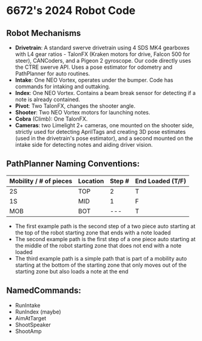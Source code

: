 # 6672's 2024 Robot Code

## Robot Mechanisms
* **Drivetrain**: A standard swerve drivetrain using 4 SDS MK4 gearboxes with L4 gear ratios - TalonFX (Kraken motors for drive, Falcon 500 for steer), CANCoders, and a Pigeon 2 gyroscope. Our code directly uses the CTRE swerve API. Uses a pose estimator for odometry and PathPlanner for auto routines.
* **Intake**: One NEO Vortex, operates under the bumper. Code has commands for intaking and outtaking.
* **Index**: One NEO Vortex. Contains a beam break sensor for detecting if a note is already contained.
* **Pivot**: Two TalonFX, changes the shooter angle.
* **Shooter**: Two NEO Vortex motors for launching notes.
* **Cobra** (Climb): One TalonFX.
* **Cameras**: two Limelight 2+ cameras, one mounted on the shooter side, strictly used for detecting AprilTags and creating 3D pose estimates (used in the drivetrain's pose estimator), and a second mounted on the intake side for detecting notes and aiding driver vision.

## PathPlanner Naming Conventions:
Mobility / # of pieces | Location | Step # | End Loaded (T/F) |
--- | --- | --- | --- |
2S | TOP | 2 | T |
1S | MID | 1 | F |
MOB | BOT | --- | T

* The first example path is the second step of a two piece auto starting at the top of the robot starting zone that ends with a note loaded
* The second example path is the first step of a one piece auto starting at the middle of the robot starting zone that does not end with a note loaded
* The third example path is a simple path that is part of a mobility auto starting at the bottom of the starting zone that only moves out of the starting zone but also loads a note at the end

## NamedCommands:
* RunIntake
* RunIndex (maybe)
* AimAtTarget
* ShootSpeaker
* ShootAmp
